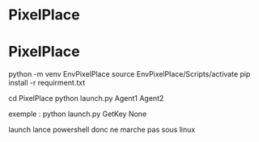 # PixelPlace

# PixelPlace

python -m venv EnvPixelPlace
source EnvPixelPlace/Scripts/activate
pip install -r requirment.txt

cd PixelPlace
python launch.py Agent1 Agent2

exemple : python launch.py GetKey None

launch lance powershell donc ne marche pas sous linux
